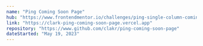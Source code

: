 ```yaml
---
name: "Ping Coming Soon Page"
hub: "https://www.frontendmentor.io/challenges/ping-single-column-coming-soon-page-5cadd051fec04111f7b848da/hub"
link: "https://clark-ping-coming-soon-page.vercel.app"
repository: "https://www.github.com/clakr/ping-coming-soon-page"
dateStarted: "May 19, 2023"
---
```

